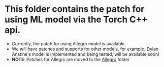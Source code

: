 # This folder contains the patch for using ML model via the Torch C++ api.
* Currently, the patch for using Allegro model is available.
* We will have patches and supports for other models, for example, Dylan Anstine's model is implemented and being tested, will be available soon!
* **NOTE**: Patches for Allegro are moved to the [Allegro](Allegro/) folder
